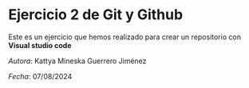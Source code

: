 # Ejercicio 2 de Git y Github

Este es un ejercicio que hemos realizado para crear un repositorio con **Visual studio code**

*Autora*: Kattya Mineska Guerrero Jiménez

*Fecha*: 07/08/2024